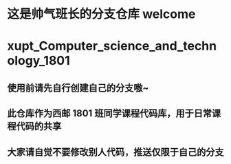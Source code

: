 # 这是帅气班长的分支仓库 welcome

# xupt_Computer_science_and_technology_1801


## 使用前请先自行创建自己的分支嗷~

## 此仓库作为西邮 1801 班同学课程代码库，用于日常课程代码的共享


## 大家请自觉不要修改别人代码，推送仅限于自己的分支

